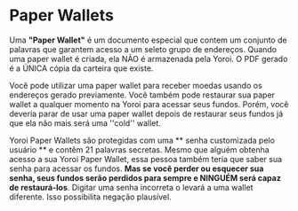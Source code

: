 # Paper Wallets

Uma **"Paper Wallet"** é um documento especial que contem um conjunto de palavras que garantem acesso a um seleto grupo de endereços. Quando uma paper wallet é criada, ela NÃO é armazenada pela Yoroi. O PDF gerado é a ÚNICA cópia da carteira que existe.

Você pode utilizar uma paper wallet para receber moedas usando os endereços gerado previamente. Você também pode restaurar sua paper wallet a qualquer momento na Yoroi para acessar seus fundos. Porém, você deveria parar de usar uma paper wallet depois de restaurar seus fundos já que ela não mais será uma ''cold'' wallet.

Yoroi Paper Wallets são protegidas com uma ** senha customizada pelo usuário ** e contêm 21 palavras secretas. Mesmo que alguém obtenha acesso a sua Yoroi Paper Wallet, essa pessoa também teria que saber sua senha para acessar os fundos. **Mas se você perder ou esquecer sua senha, seus fundos serão perdidos para sempre e NINGUÉM será capaz de restaurá-los**. Digitar uma senha incorreta o levará a uma wallet diferente. Isso possibilita negação plausível.